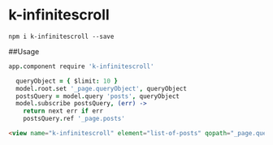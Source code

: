 k-infinitescroll
========

```
npm i k-infinitescroll --save
```

##Usage

```coffeescript
app.component require 'k-infinitescroll'
```

```coffeescript
  queryObject = { $limit: 10 }
  model.root.set '_page.queryObject', queryObject
  postsQuery = model.query 'posts', queryObject
  model.subscribe postsQuery, (err) ->
    return next err if err
    postsQuery.ref '_page.posts'

```

```html
<view name="k-infinitescroll" element="list-of-posts" qopath="_page.queryObject" path="_page.posts" collection="posts"></view>
```
